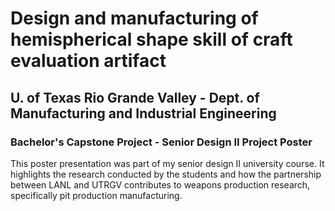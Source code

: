 # Design and manufacturing of hemispherical shape skill of craft evaluation artifact 
## U. of Texas Rio Grande Valley - Dept. of Manufacturing and Industrial Engineering
### Bachelor's Capstone Project - Senior Design II Project Poster
This poster presentation was part of my senior design II university course. It highlights the research conducted by the students and how the partnership between LANL and UTRGV contributes to weapons production research, specifically pit production manufacturing.
